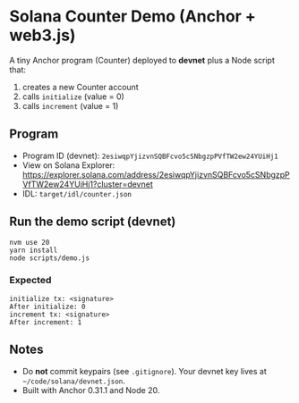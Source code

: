 # Solana Counter Demo (Anchor + web3.js)

A tiny Anchor program (Counter) deployed to **devnet** plus a Node script that:
1) creates a new Counter account
2) calls `initialize` (value = 0)
3) calls `increment` (value = 1)

## Program
- Program ID (devnet): `2esiwqpYjizvnSQBFcvo5cSNbgzpPVfTW2ew24YUiHj1`
- View on Solana Explorer:
  https://explorer.solana.com/address/2esiwqpYjizvnSQBFcvo5cSNbgzpPVfTW2ew24YUiHj1?cluster=devnet
- IDL: `target/idl/counter.json`

## Run the demo script (devnet)

    nvm use 20
    yarn install
    node scripts/demo.js

### Expected

    initialize tx: <signature>
    After initialize: 0
    increment tx: <signature>
    After increment: 1

## Notes
- Do **not** commit keypairs (see `.gitignore`). Your devnet key lives at `~/code/solana/devnet.json`.
- Built with Anchor 0.31.1 and Node 20.
